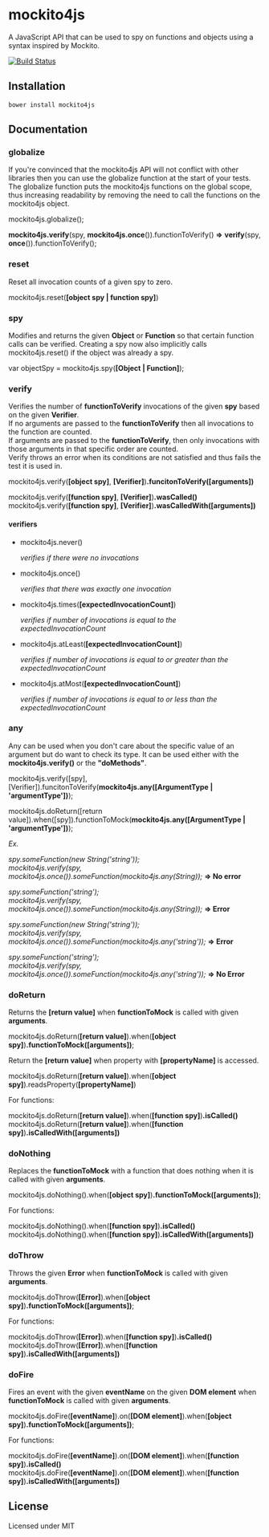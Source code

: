 # mockito4js
A JavaScript API that can be used to spy on functions and objects using a syntax inspired by Mockito.

[![Build Status](https://travis-ci.org/mikedeswert/mockito4js.png)](https://travis-ci.org/mikedeswert/mockito4js)

## Installation

```shell
bower install mockito4js
```

## Documentation

### globalize

If you're convinced that the mockito4js API will not conflict with other libraries then you can use the globalize function at the start of your tests.  
The globalize function puts the mockito4js functions on the global scope, thus increasing readability by removing the need to call the functions on the mockito4js object.

mockito4js.globalize();

**mockito4js.verify**(spy, **mockito4js.once**()).functionToVerify() **=>** **verify**(spy, **once**()).functionToVerify();

### reset

Reset all invocation counts of a given spy to zero.

mockito4js.reset(**[object spy | function spy]**)

### spy

Modifies and returns the given **Object** or **Function** so that certain function calls can be verified. Creating a spy now also implicitly calls mockito4js.reset() if the object was already a spy.

var objectSpy = mockito4js.spy(**[Object | Function]**);

### verify

Verifies the number of **functionToVerify** invocations of the given **spy** based on the given **Verifier**.  
If no arguments are passed to the **functionToVerify** then all invocations to the function are counted.  
If arguments are passed to the **functionToVerify**, then only invocations with those arguments in that specific order are counted.  
Verify throws an error when its conditions are not satisfied and thus fails the test it is used in.

mockito4js.verify(**[object spy]**, **[Verifier]**)**.funcitonToVerify([arguments])**

mockito4js.verify(**[function spy]**, **[Verifier]**)**.wasCalled()**  
mockito4js.verify(**[function spy]**, **[Verifier]**)**.wasCalledWith([arguments])**

#### verifiers
* mockito4js.never() 
   
   *verifies if there were no invocations*
* mockito4js.once() 
   
   *verifies that there was exactly one invocation*
* mockito4js.times(**[expectedInvocationCount]**) 
   
   *verifies if number of invocations is equal to the expectedInvocationCount*
* mockito4js.atLeast(**[expectedInvocationCount]**) 
   
   *verifies if number of invocations is equal to or greater than the expectedInvocationCount*
* mockito4js.atMost(**[expectedInvocationCount]**) 
   
   *verifies if number of invocations is equal to or less than the expectedInvocationCount*

### any

Any can be used when you don't care about the specific value of an argument but do want to check its type.
It can be used either with the **mockito4js.verify()** or the **"doMethods"**.

mockito4js.verify([spy], [Verifier]).funcitonToVerify(**mockito4js.any([ArgumentType | 'argumentType'])**);

mockito4js.doReturn([return value]).when([spy]).functionToMock(**mockito4js.any([ArgumentType | 'argumentType'])**);

   *Ex.*
   
   *spy.someFunction(new String('string'));  
   mockito4js.verify(spy, mockito4js.once()).someFunction(mockito4js.any(String));* **=> No error**
   
   *spy.someFunction('string');  
   mockito4js.verify(spy, mockito4js.once()).someFunction(mockito4js.any(String));* **=> Error**
   
   *spy.someFunction(new String('string'));  
   mockito4js.verify(spy, mockito4js.once()).someFunction(mockito4js.any('string'));* **=> Error**
   
   *spy.someFunction('string');  
   mockito4js.verify(spy, mockito4js.once()).someFunction(mockito4js.any('string'));* **=> No Error**

### doReturn

Returns the **[return value]** when **functionToMock** is called with given **arguments**.

mockito4js.doReturn(**[return value]**).when(**[object spy]**)**.functionToMock([arguments])**;

Return the **[return value]** when property with **[propertyName]** is accessed.

mockito4js.doReturn(**[return value]**).when(**[object spy]**).readsProperty(**[propertyName]**)

For functions:

mockito4js.doReturn(**[return value]**).when(**[function spy]**)**.isCalled()**  
mockito4js.doReturn(**[return value]**).when(**[function spy]**)**.isCalledWith([arguments])**

### doNothing

Replaces the **functionToMock** with a function that does nothing when it is called with given **arguments**.

mockito4js.doNothing().when(**[object spy]**)**.functionToMock([arguments])**;

For functions:

mockito4js.doNothing().when(**[function spy]**)**.isCalled()**  
mockito4js.doNothing().when(**[function spy]**)**.isCalledWith([arguments])**

### doThrow

Throws the given **Error** when **functionToMock** is called with given **arguments**.

mockito4js.doThrow(**[Error]**).when(**[object spy]**)**.functionToMock([arguments])**;

For functions:

mockito4js.doThrow(**[Error]**).when(**[function spy]**)**.isCalled()**  
mockito4js.doThrow(**[Error]**).when(**[function spy]**)**.isCalledWith([arguments])**

### doFire

Fires an event with the given **eventName** on the given **DOM element** when **functionToMock** is called with given **arguments**.

mockito4js.doFire(**[eventName]**).on(**[DOM element]**).when(**[object spy]**)**.functionToMock([arguments])**;

For functions:

mockito4js.doFire(**[eventName]**).on(**[DOM element]**).when(**[function spy]**)**.isCalled()**  
mockito4js.doFire(**[eventName]**).on(**[DOM element]**).when(**[function spy]**)**.isCalledWith([arguments])**

## License

Licensed under MIT
